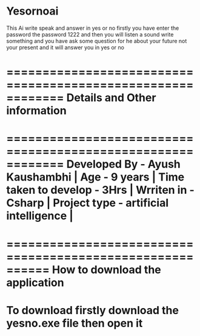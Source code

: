 # Yesornoai
This Ai write speak and answer in yes or no
firstly you have enter the password the password 1222
and then you will listen a sound write something
and you have ask some question for he about your future not your present 
and it will answer you in yes or no

============================================================
Details and Other information
============================================================

   ============================================================
   Developed By -  Ayush Kaushambhi                           |
   Age - 9 years                                              |
   Time taken to develop - 3Hrs                               |
   Wrriten in - Csharp                                        |
   Project type - artificial intelligence                     |
   ============================================================
   
==========================================================
How to download the application
==========================================================
To download firstly download the yesno.exe file 
then open it 
==========================================================

